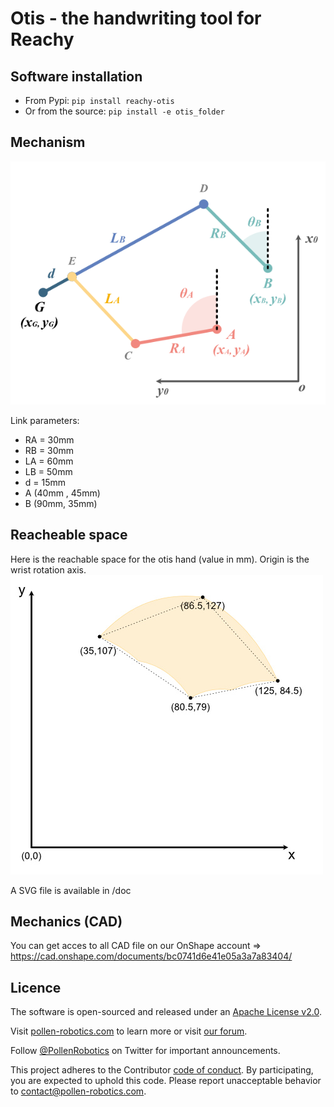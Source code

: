 # Otis - the handwriting tool for Reachy


## Software installation

* From Pypi: ```pip install reachy-otis```
* Or from the source: ```pip install -e otis_folder```

## Mechanism

![](doc/representation.png)

Link parameters:
- RA = 30mm
- RB = 30mm
- LA = 60mm
- LB = 50mm
- d = 15mm
- A (40mm , 45mm)
- B (90mm, 35mm)

## Reacheable space
Here is the reachable space for the otis hand (value in mm). Origin is the wrist rotation axis.
![](doc/otis_space.jpg)

A SVG file is available in /doc

## Mechanics (CAD)

You can get acces to all CAD file on our OnShape account => https://cad.onshape.com/documents/bc0741d6e41e05a3a7a83404/

## Licence

The software is open-sourced and released under an [Apache License v2.0](./software/LICENSE).

Visit [pollen-robotics.com](https://pollen-robotics.com) to learn more or visit [our forum](https://forum.pollen-robotics.com).

Follow [@PollenRobotics](https://twitter.com/pollenrobotics) on Twitter for important announcements.

This project adheres to the Contributor [code of conduct](https://github.com/pollen-robotics/reachy/blob/master/CODE_OF_CONDUCT.md). By participating, you are expected to uphold this code. Please report unacceptable behavior to [contact@pollen-robotics.com](mailto:contact@pollen-robotics.com).
